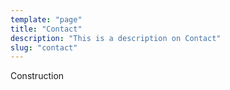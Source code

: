 ```yaml
---
template: "page"
title: "Contact"
description: "This is a description on Contact"
slug: "contact"
---
```


Construction
